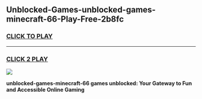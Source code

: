 
## Unblocked-Games-unblocked-games-minecraft-66-Play-Free-2b8fc
<h3>
<a href="https://premium76.site?title=unblocked-games-minecraft-66&ref=09A">CLICK TO PLAY</a></h3>
<hr>

<h3>
<a href="https://premium76.site?title=unblocked-games-minecraft-66&ref=09A">CLICK 2 PLAY</a>
  
</h3>

<a href="https://premium76.site?title=unblocked-games-minecraft-66&ref=09A"><img src="https://clearcache.store/games.png"></a>


**unblocked-games-minecraft-66 games unblocked: Your Gateway to Fun and Accessible Online Gaming**
